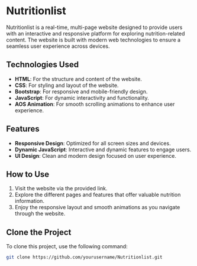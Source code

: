 
# Nutritionlist

Nutritionlist is a real-time, multi-page website designed to provide users with an interactive and responsive platform for exploring nutrition-related content. The website is built with modern web technologies to ensure a seamless user experience across devices.

## Technologies Used

- **HTML**: For the structure and content of the website.
- **CSS**: For styling and layout of the website.
- **Bootstrap**: For responsive and mobile-friendly design.
- **JavaScript**: For dynamic interactivity and functionality.
- **AOS Animation**: For smooth scrolling animations to enhance user experience.

## Features

- **Responsive Design**: Optimized for all screen sizes and devices.
- **Dynamic JavaScript**: Interactive and dynamic features to engage users.
- **UI Design**: Clean and modern design focused on user experience.

## How to Use

1. Visit the website via the provided link.
2. Explore the different pages and features that offer valuable nutrition information.
3. Enjoy the responsive layout and smooth animations as you navigate through the website.

## Clone the Project

To clone this project, use the following command:

```bash
git clone https://github.com/yourusername/Nutritionlist.git
